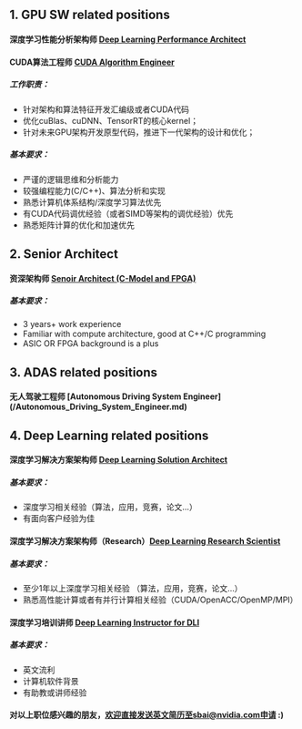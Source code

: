 ## 1. GPU SW related positions

#### 深度学习性能分析架构师 [Deep Learning Performance Architect](/深度学习性能分析架构师.md)
#### CUDA算法工程师 [CUDA Algorithm Engineer](/CUDA_Algorithm_Engineer.md)

##### 工作职责：
- 针对架构和算法特征开发汇编级或者CUDA代码
- 优化cuBlas、cuDNN、TensorRT的核心kernel；
- 针对未来GPU架构开发原型代码，推进下一代架构的设计和优化；
##### 基本要求：
- 严谨的逻辑思维和分析能力
- 较强编程能力(C/C++)、算法分析和实现
- 熟悉计算机体系结构/深度学习算法优先
- 有CUDA代码调优经验（或者SIMD等架构的调优经验）优先
- 熟悉矩阵计算的优化和加速优先

## 2. Senior Architect
#### 资深架构师 [Senoir Architect (C-Model and FPGA)](/Senior_Pre-silicon_C-Model_and_FPGA_Prototype_Architect.md)
##### 基本要求：
 - 3 years+ work experience
 - Familiar with compute architecture, good at C++/C programming
 - ASIC OR FPGA background is a plus

## 3. ADAS related positions
#### 无人驾驶工程师 [Autonomous Driving System Engineer] (/Autonomous_Driving_System_Engineer.md)

## 4. Deep Learning related positions
#### 深度学习解决方案架构师 [Deep Learning Solution Architect](/深度学习解决方案架构师.md)
##### 基本要求：
- 深度学习相关经验（算法，应用，竞赛，论文…）
- 有面向客户经验为佳
#### 深度学习解决方案架构师（Research）[Deep Learning Research Scientist](/深度学习解决方案架构师(Research).md)
##### 基本要求：
- 至少1年以上深度学习相关经验 （算法，应用，竞赛，论文…）
- 熟悉高性能计算或者有并行计算相关经验（CUDA/OpenACC/OpenMP/MPI）
#### 深度学习培训讲师 [Deep Learning Instructor for DLI](/深度学习培训讲师.md)
##### 基本要求：
- 英文流利
- 计算机软件背景
- 有助教或讲师经验


#### 对以上职位感兴趣的朋友，欢迎直接发送英文简历至sbai@nvidia.com申请 :)


